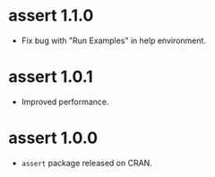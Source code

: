 # assert 1.1.0
  - Fix bug with "Run Examples" in help environment.

# assert 1.0.1
  - Improved performance.

# assert 1.0.0
  - `assert` package released on CRAN.
